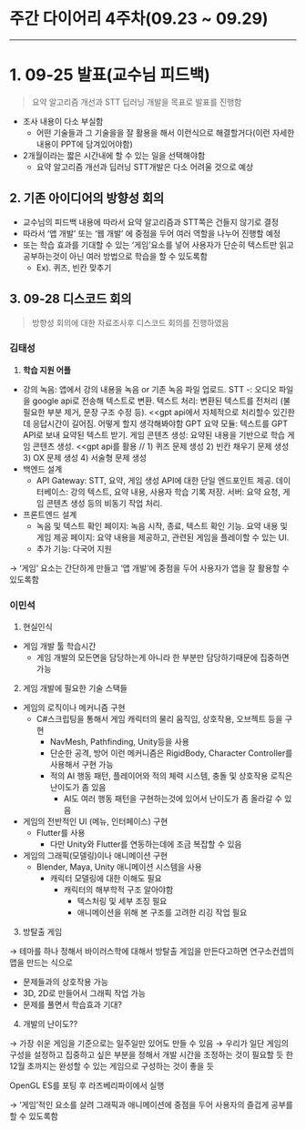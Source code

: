 # 주간 다이어리 4주차(09.23 ~ 09.29)

---

# 1. 09-25 발표(교수님 피드백)

> 요약 알고리즘 개선과 STT 딥러닝 개발을 목표로 발표를 진행함
> 
- 조사 내용이 다소 부실함
    - 어떤 기술들과 그 기술을을 잘 활용을 해서 이런식으로 해결할거다(이런 자세한 내용이 PPT에 담겨있어야함)
- 2개월이라는 짧은 시간내에 할 수 있는 일을 선택해야함
    - 요약 알고리즘 개선과 딥러닝 STT개발은 다소 어려울 것으로 예상

## 2. 기존 아이디어의 방향성 회의

- 교수님의 피드백 내용에 따라서 요약 알고리즘과 STT쪽은 건들지 않기로 결정
- 따라서 ‘앱 개발’ 또는 ‘웹 개발’ 에 중점을 두어 여러 역할을 나누어 진행할 예정
- 또는 학습 효과를 기대할 수 있는 ‘게임’요소를 넣어 사용자가 단순히 텍스트만 읽고 공부하는것이 아닌 여러 방법으로 학습을 할 수 있도록함
    - Ex). 퀴즈, 빈칸 맞추기

## 3. 09-28 디스코드 회의

> 방향성 회의에 대한 자료조사후 디스코드 회의를 진행하였음
> 

### 김태성

1. **학습 지원 어플**
- 강의 녹음: 앱에서 강의 내용을 녹음 or 기존 녹음 파일 업로드.
STT -: 오디오 파일을 google api로 전송해 텍스트로 변환.
텍스트 처리: 변환된 텍스트를 전처리 (불필요한 부분 제거, 문장 구조 수정 등).   <<gpt api에서 자체적으로 처리할수 있긴한데 응답시간이 길어짐. 어떻게 할지 생각해봐야함
GPT 요약 모듈:  텍스트를 GPT API로 보내 요약된 텍스트 받기.
게임 콘텐츠 생성: 요약된 내용을 기반으로 학습 게임 콘텐츠 생성. <<gpt api를 활용 // 1) 퀴즈 문제 생성  2) 빈칸 채우기 문제 생성  3) OX 문제 생성 4) 서술형 문제 생성
- 백엔드 설계
    - API Gateway: STT, 요약, 게임 생성 API에 대한 단일 엔드포인트 제공.
    데이터베이스: 강의 텍스트, 요약 내용, 사용자 학습 기록 저장.
    서버: 요약 요청, 게임 콘텐츠 생성 등의 비동기 작업 처리.
- 프론트엔드 설계
    - 녹음 및 텍스트 확인 페이지: 녹음 시작, 종료, 텍스트 확인 기능.
    요약 내용 및 게임 제공 페이지: 요약 내용을 제공하고, 관련된 게임을 플레이할 수 있는 UI.
    - 추가 기능: 다국어 지원

→ ‘게임’ 요소는 간단하게 만들고 ‘앱 개발’에 중점을 두어 사용자가 앱을 잘 활용할 수 있도록함

### 이민석

1. 현실인식
- 게임 개발 툴 학습시간
    - 게임 개발의 모든면을 담당하는게 아니라 한 부분만 담당하기때문에 집중하면 가능
2. 게임 개발에 필요한 기술 스택들
- 게임의 로직이나 메커니즘 구현
    - C#스크립팅을 통해서 게임 캐릭터의 물리 움직임, 상호작용, 오브젝트 등을 구현
        - NavMesh, Pathfinding, Unity등을 사용
        - 단순한 공격, 방어 이런 메커니즘은 RigidBody, Character Controller를 사용해서 구현 가능
        - 적의 AI 행동 패턴, 플레이어와 적의 체력 시스템, 충돌 및 상호작용 로직은 난이도가 좀 있음
            - AI도 여러 행동 패턴을 구현하는것에 있어서 난이도가 좀 올라갈 수 있음
- 게임의 전반적인 UI (메뉴, 인터페이스) 구현
    - Flutter를 사용
        - 다만 Unity와 Flutter를 연동하는데에 조금 복잡할 수 있음
- 게임의 그래픽(모델링)이나 애니메이션 구현
    - Blender, Maya, Unity 애니메이션 시스템을 사용
        - 캐릭터 모델링에 대한 이해도 필요
            - 캐릭터의 해부학적 구조 알아야함
                - 텍스처링 및 세부 조징 필요
                - 애니메이션을 위해 본 구조를 고려한 리깅 작업 필요
3. 방탈출 게임

→ 테마를 하나 정해서
바이러스학에 대해서 방탈출 게임을 만든다고하면 연구소컨셉의 맵을 만드는 식으로

- 문제들과의 상호작용 가능
- 3D, 2D로 만들어서 그래픽 작업 가능
- 문제를 풀면서 학습효과 기대?
4. 개발의 난이도??

→ 가장 쉬운 게임을 기준으로는 일주일만 있어도 만들 수 있음
→ 우리가 일단 게임의 구성을 설정하고 집중하고 싶은 부분을 정해서 개발 시간을 조정하는 것이 필요할 듯 한 12월 초까지는 완성할 수 있는 게임으로 구성하는 것이 좋을 듯

OpenGL ES를 포팅 후 라즈베리파이에서 실행

→ ‘게임’적인 요소를 살려 그래픽과 애니메이션에 중점을 두어 사용자의 즐겁게 공부를 할 수 있도록함
